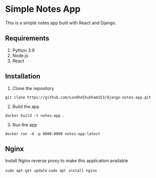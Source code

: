 # Simple Notes App
This is a simple notes app built with React and Django.

## Requirements   
1. Python 3.9   
2. Node.js              
3. React      
   
## Installation     
1. Clone the repository   
```
git clone https://github.com/LondheShubham153/django-notes-app.git      
```
    
2. Build the app
```
docker build -t notes-app .
```

3. Run the app
```
docker run -d -p 8000:8000 notes-app:latest
```

## Nginx

Install Nginx reverse proxy to make this application available

`sudo apt-get update`
`sudo apt install nginx`
